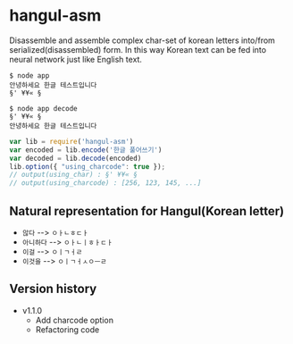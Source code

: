 # hangul-asm

Disassemble and assemble complex char-set of korean letters into/from serialized(disassembled) form. In this way Korean text can be fed into neural network just like English text.

```
$ node app
안녕하세요 한글 테스트입니다
§' ¥¥« §

$ node app decode
§' ¥¥« §
안녕하세요 한글 테스트입니다
```

```js
var lib = require('hangul-asm')
var encoded = lib.encode('한글 풀어쓰기')
var decoded = lib.decode(encoded)
lib.option({ "using_charcode": true });
// output(using_char) : §' ¥¥« §
// output(using_charcode) : [256, 123, 145, ...]
```

## Natural representation for Hangul(Korean letter)
* `않다` --> `ㅇㅏㄴㅎㄷㅏ`
* `아니하다` --> `ㅇㅏㄴㅣㅎㅏㄷㅏ`
* `이걸` --> `ㅇㅣㄱㅓㄹ`
* `이것을` --> `ㅇㅣㄱㅓㅅㅇㅡㄹ`


## Version history
- v1.1.0
    - Add charcode option
    - Refactoring code